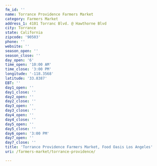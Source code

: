 ```yaml
---
fm_id: ''
name: Torrance Providence Farmers Market
category: Farmers Market
address_1: 4101 Torranc Blvd. @ Hawthorne Blvd
city: Torrance
state: California
zipcode: '90503'
phone: ''
website: ''
season_open: ''
season_close: ''
day_open: '6'
time_open: '10:00 AM'
time_close: '3:00 PM'
longitude: '-118.3568'
latitude: '33.8387'
EBT: ''
day1_open: ''
day1_close: ''
day2_open: ''
day2_close: ''
day3_open: ''
day3_close: ''
day4_open: ''
day4_close: ''
day5_open: ''
day5_close: ''
day6_open: '3:00 PM'
day7_open: ''
day7_close: ''
title: 'Torrance Providence Farmers Market, Food Oasis Los Angeles'
uri: /farmers-market/torrance-providence/

---
```

